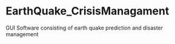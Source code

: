 # EarthQuake_CrisisManagament
GUI Software consisting of earth quake prediction and disaster management
